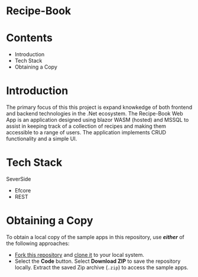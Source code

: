 # Recipe-Book
# Contents
* Introduction
* Tech Stack
* Obtaining a Copy
  
# Introduction
The primary focus of this this project is expand knowkedge of both frontend and backend technologies in the .Net ecosystem. The Recipe-Book Web App is an application designed using blazor WASM (hosted) and MSSQL to assist in keeping track of a collection of recipes and making them accessible to a range of users. The application implements CRUD functionality and a simple UI. 

# Tech Stack
  SeverSide
  * Efcore
  * REST
  
# Obtaining a Copy
To obtain a local copy of the sample apps in this repository, use ***either*** of the following approaches:

* [Fork this repository](https://docs.github.com/get-started/quickstart/fork-a-repo) and [clone it](https://docs.github.com/repositories/creating-and-managing-repositories/cloning-a-repository) to your local system.
* Select the **Code** button. Select **Download ZIP** to save the repository locally. Extract the saved Zip archive (`.zip`) to access the sample apps.
  

